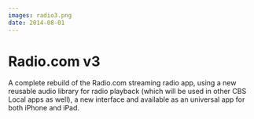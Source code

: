 ```yaml
---
images: radio3.png
date: 2014-08-01
---
```


#  Radio.com v3
A complete rebuild of the Radio.com streaming radio app, using a new reusable audio library for radio playback (which will be used in other CBS Local apps as well), a new interface and available as an universal app for both iPhone and iPad.
